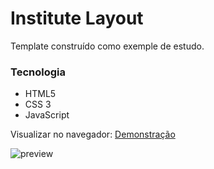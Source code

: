 # Institute Layout

Template construído como exemple de estudo.

### Tecnologia

- HTML5
- CSS 3
- JavaScript

Visualizar no navegador: [Demonstração](https://devalvez.github.io/institute-layout/)

![preview]('https://github.com/devalvez/institute-layout/blob/main/preview.jpg')